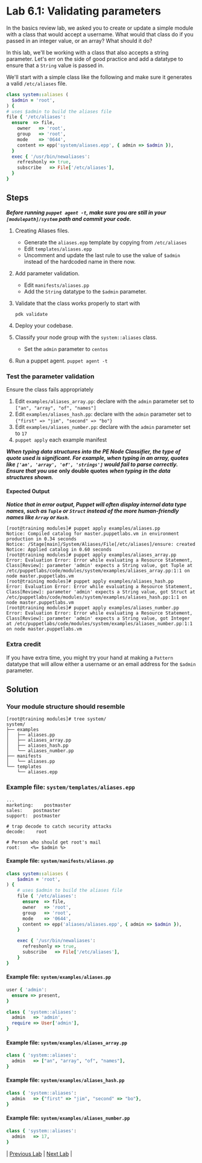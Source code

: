 # Lab 6.1: Validating parameters

In the basics review lab, we asked you to create or update a simple module with a class that would accept a username. What would that class do if you passed in an integer value, or an array? What should it do?

In this lab, we'll be working with a class that also accepts a string parameter. Let's err on the side of good practice and add a datatype to ensure that a `String` value is passed in.

We'll start with a simple class like the following and make sure it generates a valid `/etc/aliases` file.

```ruby
class system::aliases (
  $admin = 'root',
) {
# uses $admin to build the aliases file
file { '/etc/aliases':
  ensure  => file,
    owner   => 'root',
    group   => 'root',
    mode    => '0644',
    content => epp('system/aliases.epp', { admin => $admin }),
  }
  exec { '/usr/bin/newaliases':
    refreshonly => true,
    subscribe   => File['/etc/aliases'],
  }
}
```

## Steps

**_Before running `puppet agent -t`, make sure you are still in your `[modulepath]/system` path and commit your code._**

1. Creating Aliases files.
    * Generate the `aliases.epp` template by copying from `/etc/aliases`
    * Edit `templates/aliases.epp`
    * Uncomment and update the last rule to use the value of `$admin` instead of the hardcoded name in there now.
1. Add parameter validation.
    * Edit `manifests/aliases.pp`
    * Add the `String` datatype to the `$admin` parameter.
1. Validate that the class works properly to start with

    ```pdk validate```

1. Deploy your codebase.
1. Classify your node group with the `system::aliases` class.
    * Set the `admin` parameter to `centos`
1. Run a puppet agent.
  ```puppet agent -t```

### Test the parameter validation

Ensure the class fails appropriately

1. Edit `examples/aliases_array.pp`: declare with the `admin` parameter set to `["an", "array", "of", "names"]`
1. Edit `examples/aliases_hash.pp`: declare with the `admin` parameter set to `{"first" => "jim", "second" => "bo"}`
1. Edit `examples/aliases_number.pp`: declare with the `admin` parameter set to `17`
1. `puppet apply` each example manifest

**_When typing data structures into the PE Node Classifier, the type of quote used is significant. For example, when typing in an array, quotes like `['an', 'array', 'of', 'strings']` would fail to parse correctly. Ensure that you use_** **only double quotes** **_when typing in the data structures shown._**

#### Expected Output

**_Notice that in error output, Puppet will often display internal data type names, such as `Tuple` or `Struct` instead of the more human-friendly names like `Array` or `Hash`._**

  ```plaintext
  [root@training modules]# puppet apply examples/aliases.pp
  Notice: Compiled catalog for master.puppetlabs.vm in environment production in 0.34 seconds
  Notice: /Stage[main]/System/Aliases/File[/etc/aliases]/ensure: created
  Notice: Applied catalog in 0.60 seconds
  [root@training modules]# puppet apply examples/aliases_array.pp
  Error: Evaluation Error: Error while evaluating a Resource Statement, Class[Review]: parameter 'admin' expects a String value, got Tuple at /etc/puppetlabs/code/modules/system/examples/aliases_array.pp:1:1 on node master.puppetlabs.vm
  [root@training modules]# puppet apply examples/aliases_hash.pp
  Error: Evaluation Error: Error while evaluating a Resource Statement, Class[Review]: parameter 'admin' expects a String value, got Struct at /etc/puppetlabs/code/modules/system/examples/aliases_hash.pp:1:1 on node master.puppetlabs.vm
  [root@training modules]# puppet apply examples/aliases_number.pp
  Error: Evaluation Error: Error while evaluating a Resource Statement, Class[Review]: parameter 'admin' expects a String value, got Integer at /etc/puppetlabs/code/modules/system/examples/aliases_number.pp:1:1 on node master.puppetlabs.vm
  ```

### Extra credit

If you have extra time, you might try your hand at making a `Pattern` datatype that will allow either a username or an email address for the `$admin` parameter.

## Solution

### Your module structure should resemble

```plaintext
[root@training modules]# tree system/
system/
├── examples
│   ├── aliases.pp
│   ├── aliases_array.pp
│   ├── aliases_hash.pp
│   └── aliases_number.pp
├── manifests
│   └── aliases.pp
└── templates
    └── aliases.epp
```

### Example file: `system/templates/aliases.epp`

```plaintext
...
marketing:    postmaster
sales:    postmaster
support:  postmaster

# trap decode to catch security attacks
decode:    root

# Person who should get root's mail
root:    <%= $admin %>
```

#### Example file: `system/manifests/aliases.pp`

```ruby
class system::aliases (
    $admin = 'root',
) {
    # uses $admin to build the aliases file
    file { '/etc/aliases':
      ensure  => file,
      owner   => 'root',
      group   => 'root',
      mode    => '0644',
      content => epp('aliases/aliases.epp', { admin => $admin }),
    }

    exec { '/usr/bin/newaliases':
      refreshonly => true,
      subscribe   => File['/etc/aliases'],
    }
}
```

#### Example file: `system/examples/aliases.pp`

```ruby
user { 'admin':
  ensure => present,
}

class { 'system::aliases':
  admin   => 'admin',
  require => User['admin'],
}
```

#### Example file: `system/examples/aliases_array.pp`

```ruby
class { 'system::aliases':
  admin   => ["an", "array", "of", "names"],
}
```

#### Example file: `system/examples/aliases_hash.pp`

```ruby
class { 'system::aliases':
  admin   => {"first" => "jim", "second" => "bo"},
}
```

#### Example file: `system/examples/aliases_number.pp`

```ruby
class { 'system::aliases':
  admin   => 17,
}
```

|  [Previous Lab](../lab-05.2-Defined-type)  |  [Next Lab](../lab-06.2-Iterating-with-each)  |
